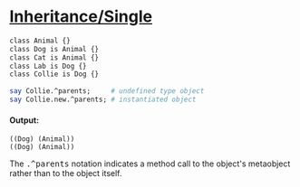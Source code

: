 [1]: http://rosettacode.org/wiki/Inheritance/Single

# [Inheritance/Single][1]

```perl
class Animal {}
class Dog is Animal {}
class Cat is Animal {}
class Lab is Dog {}
class Collie is Dog {}
 
say Collie.^parents;     # undefined type object
say Collie.new.^parents; # instantiated object
```

#### Output:
```
((Dog) (Animal))
((Dog) (Animal))
```


The <tt>.^parents</tt> notation indicates a method call to the object's metaobject rather than to the object itself.